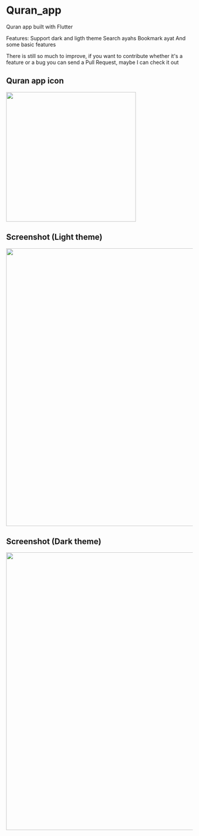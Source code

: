 # Quran_app

Quran app built with Flutter

Features:
 Support dark and ligth theme
 Search ayahs
 Bookmark ayat
 And some basic features

There is still so much to improve, if you want to contribute whether it's a feature or a bug you can send a Pull Request, maybe I can check it out

## Quran app icon
<p float="left">
  <img src="https://i.ibb.co/9vF1qCd/Asset-2workspace.png" width="350" />

</p>

## Screenshot (Light theme)
<p float="left">
  <img src="https://static.dribbble.com/users/844046/screenshots/12671843/media/db8230db80481c803d50278d7c39c262.jpg" width="750" />

</p>

## Screenshot (Dark theme)
<p float="left">
  <img src="https://static.dribbble.com/users/844046/screenshots/12886690/media/da6a016288c7cb47d5406c6c8f486b84.jpg" width="750" />

</p>
